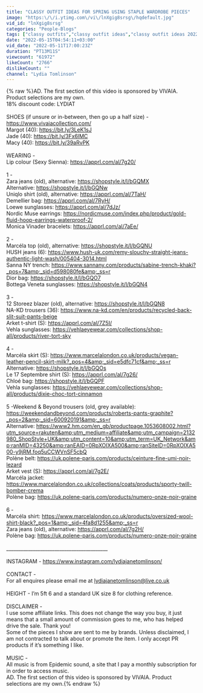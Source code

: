 ```yaml
---
title: "CLASSY OUTFIT IDEAS FOR SPRING USING STAPLE WARDROBE PIECES"
image: "https:\/\/i.ytimg.com\/vi\/lnXgig8srsg\/hqdefault.jpg"
vid_id: "lnXgig8srsg"
categories: "People-Blogs"
tags: ["classy outfits","classy outfit ideas","classy outfit ideas 2022"]
date: "2022-05-15T04:54:11+03:00"
vid_date: "2022-05-11T17:00:23Z"
duration: "PT13M11S"
viewcount: "61972"
likeCount: "2766"
dislikeCount: ""
channel: "Lydia Tomlinson"
---
```

{% raw %}AD. The first section of this video is sponsored by VIVAIA. Product selections are my own.<br />18% discount code: LYDIAT<br /><br />SHOES (if unsure or in-between, then go up a half size) - <a rel="nofollow" target="blank" href="https://www.vivaiacollection.com/">https://www.vivaiacollection.com/</a><br />Margot (40): <a rel="nofollow" target="blank" href="https://bit.ly/3LeK1sJ">https://bit.ly/3LeK1sJ</a><br />Jade (40): <a rel="nofollow" target="blank" href="https://bit.ly/3Fx6lMC">https://bit.ly/3Fx6lMC</a><br />Macy (40): <a rel="nofollow" target="blank" href="https://bit.ly/39aRvPK">https://bit.ly/39aRvPK</a><br /><br />WEARING -<br />Lip colour (Sexy Sienna): <a rel="nofollow" target="blank" href="https://apprl.com/al/7g20/">https://apprl.com/al/7g20/</a> <br /><br />1 -<br />Zara jeans (old), alternative: <a rel="nofollow" target="blank" href="https://shopstyle.it/l/bGQMX">https://shopstyle.it/l/bGQMX</a><br />Alternative: <a rel="nofollow" target="blank" href="https://shopstyle.it/l/bGQNw">https://shopstyle.it/l/bGQNw</a><br />Uniqlo shirt (old), alternative: <a rel="nofollow" target="blank" href="https://apprl.com/al/7TaH/">https://apprl.com/al/7TaH/</a><br />Demellier bag: <a rel="nofollow" target="blank" href="https://apprl.com/al/7RyH/">https://apprl.com/al/7RyH/</a><br />Loewe sunglasses: <a rel="nofollow" target="blank" href="https://apprl.com/al/7dJz/">https://apprl.com/al/7dJz/</a><br />Nordic Muse earrings: <a rel="nofollow" target="blank" href="https://nordicmuse.com/index.php/product/gold-fluid-hoop-earrings-waterproof-2/">https://nordicmuse.com/index.php/product/gold-fluid-hoop-earrings-waterproof-2/</a><br />Monica Vinader bracelets: <a rel="nofollow" target="blank" href="https://apprl.com/al/7aEe/">https://apprl.com/al/7aEe/</a><br /><br />2 -<br />Marcéla top (old), alternative: <a rel="nofollow" target="blank" href="https://shopstyle.it/l/bGQNU">https://shopstyle.it/l/bGQNU</a><br />HUSH jeans (6): <a rel="nofollow" target="blank" href="https://www.hush-uk.com/remy-slouchy-straight-jeans-authentic-light-wash/005404-3014.html">https://www.hush-uk.com/remy-slouchy-straight-jeans-authentic-light-wash/005404-3014.html</a><br />Sanna NY trench: <a rel="nofollow" target="blank" href="https://www.sannany.com/products/sabine-trench-khaki?_pos=7&amp;_sid=d598080fe&amp;_ss=r">https://www.sannany.com/products/sabine-trench-khaki?_pos=7&amp;_sid=d598080fe&amp;_ss=r</a><br />Dior bag: <a rel="nofollow" target="blank" href="https://shopstyle.it/l/bGQO7">https://shopstyle.it/l/bGQO7</a><br />Bottega Veneta sunglasses: <a rel="nofollow" target="blank" href="https://shopstyle.it/l/bGQN4">https://shopstyle.it/l/bGQN4</a><br /><br />3 -<br />12 Storeez blazer (old), alternative: <a rel="nofollow" target="blank" href="https://shopstyle.it/l/bGQN8">https://shopstyle.it/l/bGQN8</a><br />NA-KD trousers (36): <a rel="nofollow" target="blank" href="https://www.na-kd.com/en/products/recycled-back-slit-suit-pants-beige">https://www.na-kd.com/en/products/recycled-back-slit-suit-pants-beige</a><br />Arket t-shirt (S): <a rel="nofollow" target="blank" href="https://apprl.com/al/7Z5I/">https://apprl.com/al/7Z5I/</a><br />Vehla sunglasses: <a rel="nofollow" target="blank" href="https://vehlaeyewear.com/collections/shop-all/products/river-tort-sky">https://vehlaeyewear.com/collections/shop-all/products/river-tort-sky</a><br /><br />4 -<br />Marcéla skirt (S): <a rel="nofollow" target="blank" href="https://www.marcelalondon.co.uk/products/vegan-leather-pencil-skirt-milk?_pos=4&amp;_sid=e5dfc71cf&amp;_ss=r">https://www.marcelalondon.co.uk/products/vegan-leather-pencil-skirt-milk?_pos=4&amp;_sid=e5dfc71cf&amp;_ss=r</a><br />Alternative: <a rel="nofollow" target="blank" href="https://shopstyle.it/l/bGQOs">https://shopstyle.it/l/bGQOs</a><br />Le 17 Septembre shirt (S): <a rel="nofollow" target="blank" href="https://apprl.com/al/7g26/">https://apprl.com/al/7g26/</a><br />Chloé bag: <a rel="nofollow" target="blank" href="https://shopstyle.it/l/bGQPF">https://shopstyle.it/l/bGQPF</a><br />Vehla sunglasses: <a rel="nofollow" target="blank" href="https://vehlaeyewear.com/collections/shop-all/products/dixie-choc-tort-cinnamon">https://vehlaeyewear.com/collections/shop-all/products/dixie-choc-tort-cinnamon</a><br /><br />5 -Weekend &amp; Beyond trousers (old, grey available): <a rel="nofollow" target="blank" href="https://weekendandbeyond.com/products/roberts-pants-graphite?_pos=2&amp;_sid=600920191&amp;_ss=r">https://weekendandbeyond.com/products/roberts-pants-graphite?_pos=2&amp;_sid=600920191&amp;_ss=r</a><br />Alternative: <a rel="nofollow" target="blank" href="https://www2.hm.com/en_gb/productpage.1053608002.html?utm_source=rakuten&amp;utm_medium=affiliate&amp;utm_campaign=2132980_ShopStyle+UK&amp;utm_content=10&amp;utm_term=UK_Network&amp;ranMID=43250&amp;ranEAID=0RpXOIXA500&amp;ranSiteID=0RpXOIXA500-y9jRM.foq5uCCWVnSF5cbQ">https://www2.hm.com/en_gb/productpage.1053608002.html?utm_source=rakuten&amp;utm_medium=affiliate&amp;utm_campaign=2132980_ShopStyle+UK&amp;utm_content=10&amp;utm_term=UK_Network&amp;ranMID=43250&amp;ranEAID=0RpXOIXA500&amp;ranSiteID=0RpXOIXA500-y9jRM.foq5uCCWVnSF5cbQ</a><br />Polène belt: <a rel="nofollow" target="blank" href="https://uk.polene-paris.com/products/ceinture-fine-umi-noir-lezard">https://uk.polene-paris.com/products/ceinture-fine-umi-noir-lezard</a><br />Arket vest (S): <a rel="nofollow" target="blank" href="https://apprl.com/al/7g2E/">https://apprl.com/al/7g2E/</a><br />Marcéla jacket: <a rel="nofollow" target="blank" href="https://www.marcelalondon.co.uk/collections/coats/products/sporty-twill-bomber-crema">https://www.marcelalondon.co.uk/collections/coats/products/sporty-twill-bomber-crema</a><br />Polène bag: <a rel="nofollow" target="blank" href="https://uk.polene-paris.com/products/numero-onze-noir-graine">https://uk.polene-paris.com/products/numero-onze-noir-graine</a><br /><br />6 -<br />Marcéla shirt: <a rel="nofollow" target="blank" href="https://www.marcelalondon.co.uk/products/oversized-wool-shirt-black?_pos=1&amp;_sid=4fa8d1255&amp;_ss=r">https://www.marcelalondon.co.uk/products/oversized-wool-shirt-black?_pos=1&amp;_sid=4fa8d1255&amp;_ss=r</a><br />Zara jeans (old), alternative: <a rel="nofollow" target="blank" href="https://apprl.com/al/7g2H/">https://apprl.com/al/7g2H/</a><br />Polène bag: <a rel="nofollow" target="blank" href="https://uk.polene-paris.com/products/numero-onze-noir-graine">https://uk.polene-paris.com/products/numero-onze-noir-graine</a><br /><br />__________________________________________<br /><br />INSTAGRAM - <a rel="nofollow" target="blank" href="https://www.instagram.com/lydiajanetomlinson/">https://www.instagram.com/lydiajanetomlinson/</a><br /><br />CONTACT -<br />For all enquires please email me at lydiajanetomlinson@live.co.uk <br /><br />HEIGHT - I’m 5ft 6 and a standard UK size 8 for clothing reference.<br /> <br />DISCLAIMER -<br />I use some affiliate links. This does not change the way you buy, it just means that a small amount of commission goes to me, who has helped drive the sale. Thank you! <br />Some of the pieces I show are sent to me by brands. Unless disclaimed, I am not contracted to talk about or promote the item. I only accept PR products if it’s something I like.<br /><br />MUSIC - <br />All music is from Epidemic sound, a site that I pay a monthly subscription for in order to access music.<br />AD. The first section of this video is sponsored by VIVAIA. Product selections are my own.{% endraw %}
